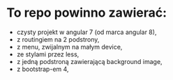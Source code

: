 # To repo powinno zawierać:
- czysty projekt w angular 7 (od marca angular 8),
- z routingiem na 2 podstrony,
- z menu, zwijalnym na małym device,
- ze stylami przez less,
- z jedną podstroną zawierającą background image,
- z bootstrap-em 4,

